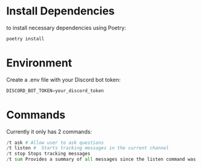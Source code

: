 # Install Dependencies
to install necessary dependencies using Poetry: 
```python
poetry install
```

# Environment
Create a .env file with your Discord bot token:
```python
DISCORD_BOT_TOKEN=your_discord_token
```

# Commands
Currently it only has 2 commands:
```python
/t ask # Allow user to ask questions
/t listen #  Starts tracking messages in the current channel
/t stop Stops tracking messages
/t sum Provides a summary of all messages since the listen command was used
```